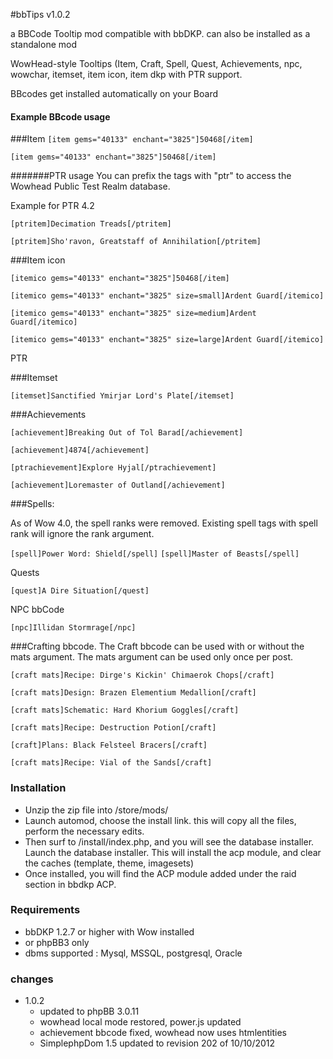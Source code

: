#bbTips v1.0.2

a BBCode Tooltip mod compatible with bbDKP. can also be installed as a standalone mod

WowHead-style Tooltips (Item, Craft, Spell, Quest, Achievements, npc, wowchar, itemset, item icon, item dkp with PTR support.

BBcodes get installed automatically on your Board

#### Example BBcode usage

###Item
`[item gems="40133" enchant="3825"]50468[/item]`

`[item gems="40133" enchant="3825"]50468[/item]`

#######PTR usage
You can prefix the tags with "ptr" to access the Wowhead Public Test Realm database.

Example for PTR 4.2

`[ptritem]Decimation Treads[/ptritem]`

`[ptritem]Sho'ravon, Greatstaff of Annihilation[/ptritem]`
 
###Item icon
 
`[itemico gems="40133" enchant="3825"]50468[/item]`

`[itemico gems="40133" enchant="3825" size=small]Ardent Guard[/itemico]`

`[itemico gems="40133" enchant="3825" size=medium]Ardent Guard[/itemico]`

`[itemico gems="40133" enchant="3825" size=large]Ardent Guard[/itemico]`

PTR

###Itemset

`[itemset]Sanctified Ymirjar Lord's Plate[/itemset]`

###Achievements

`[achievement]Breaking Out of Tol Barad[/achievement]`

`[achievement]4874[/achievement]`

`[ptrachievement]Explore Hyjal[/ptrachievement]`

`[achievement]Loremaster of Outland[/achievement]`

###Spells: 

As of Wow 4.0, the spell ranks were removed. Existing spell tags with spell rank will ignore the rank argument.

`[spell]Power Word: Shield[/spell]`
`[spell]Master of Beasts[/spell]`

Quests

`[quest]A Dire Situation[/quest]`

NPC bbCode

`[npc]Illidan Stormrage[/npc]`


###Crafting bbcode. 
The Craft bbcode can be used with or without the mats argument. The mats argument can be used only once per post.

`[craft mats]Recipe: Dirge's Kickin' Chimaerok Chops[/craft]`

`[craft mats]Design: Brazen Elementium Medallion[/craft]`

`[craft mats]Schematic: Hard Khorium Goggles[/craft]`

`[craft mats]Recipe: Destruction Potion[/craft]`

`[craft]Plans: Black Felsteel Bracers[/craft]`

`[craft mats]Recipe: Vial of the Sands[/craft]`



### Installation
* 	Unzip the zip file into /store/mods/</li>
* 	Launch automod, choose the install link. this will copy all the files, perform the necessary edits. </li>
* 	Then surf to /install/index.php, and you will see the database installer. Launch the database installer.  This will install the acp module, and clear the caches (template, theme, imagesets)
*	Once installed, you will find the ACP module added under the raid section in bbdkp ACP.</li>


### Requirements
*	bbDKP 1.2.7 or higher with Wow installed
*	or phpBB3 only
*	dbms supported : Mysql, MSSQL, postgresql, Oracle


### changes


-	1.0.2
	-	updated to phpBB 3.0.11 
	-	wowhead local mode restored, power.js updated
	-	achievement bbcode fixed, wowhead now uses htmlentities
	-	SimplephpDom 1.5 updated to revision 202 of 10/10/2012
